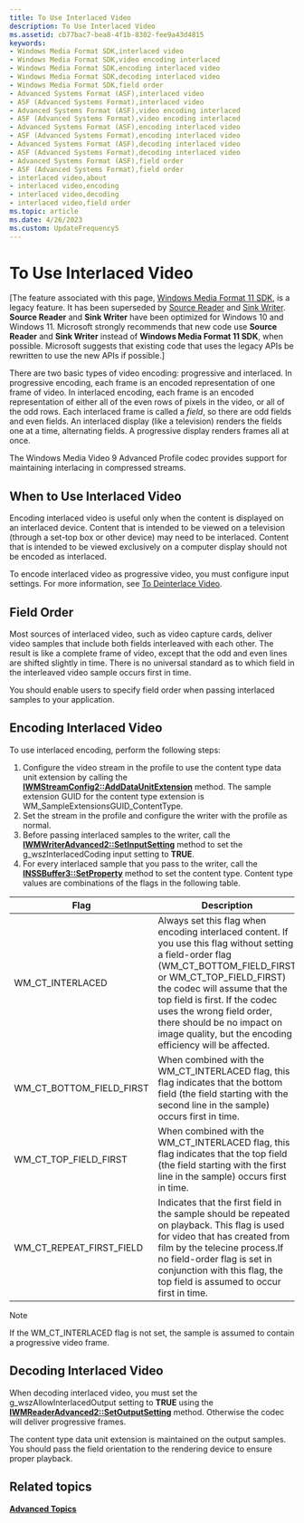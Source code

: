 ```yaml
---
title: To Use Interlaced Video
description: To Use Interlaced Video
ms.assetid: cb77bac7-bea8-4f1b-8302-fee9a43d4815
keywords:
- Windows Media Format SDK,interlaced video
- Windows Media Format SDK,video encoding interlaced
- Windows Media Format SDK,encoding interlaced video
- Windows Media Format SDK,decoding interlaced video
- Windows Media Format SDK,field order
- Advanced Systems Format (ASF),interlaced video
- ASF (Advanced Systems Format),interlaced video
- Advanced Systems Format (ASF),video encoding interlaced
- ASF (Advanced Systems Format),video encoding interlaced
- Advanced Systems Format (ASF),encoding interlaced video
- ASF (Advanced Systems Format),encoding interlaced video
- Advanced Systems Format (ASF),decoding interlaced video
- ASF (Advanced Systems Format),decoding interlaced video
- Advanced Systems Format (ASF),field order
- ASF (Advanced Systems Format),field order
- interlaced video,about
- interlaced video,encoding
- interlaced video,decoding
- interlaced video,field order
ms.topic: article
ms.date: 4/26/2023
ms.custom: UpdateFrequency5
---
```


# To Use Interlaced Video

\[The feature associated with this page, [Windows Media Format 11 SDK](/windows/win32/wmformat/windows-media-format-11-sdk), is a legacy feature. It has been superseded by [Source Reader](/windows/win32/medfound/source-reader) and [Sink Writer](/windows/win32/medfound/sink-writer). **Source Reader** and **Sink Writer** have been optimized for Windows 10 and Windows 11. Microsoft strongly recommends that new code use **Source Reader** and **Sink Writer** instead of **Windows Media Format 11 SDK**, when possible. Microsoft suggests that existing code that uses the legacy APIs be rewritten to use the new APIs if possible.\]

There are two basic types of video encoding: progressive and interlaced. In progressive encoding, each frame is an encoded representation of one frame of video. In interlaced encoding, each frame is an encoded representation of either all of the even rows of pixels in the video, or all of the odd rows. Each interlaced frame is called a *field*, so there are odd fields and even fields. An interlaced display (like a television) renders the fields one at a time, alternating fields. A progressive display renders frames all at once.

The Windows Media Video 9 Advanced Profile codec provides support for maintaining interlacing in compressed streams.

## When to Use Interlaced Video

Encoding interlaced video is useful only when the content is displayed on an interlaced device. Content that is intended to be viewed on a television (through a set-top box or other device) may need to be interlaced. Content that is intended to be viewed exclusively on a computer display should not be encoded as interlaced.

To encode interlaced video as progressive video, you must configure input settings. For more information, see [To Deinterlace Video](to-deinterlace-video.md).

## Field Order

Most sources of interlaced video, such as video capture cards, deliver video samples that include both fields interleaved with each other. The result is like a complete frame of video, except that the odd and even lines are shifted slightly in time. There is no universal standard as to which field in the interleaved video sample occurs first in time.

You should enable users to specify field order when passing interlaced samples to your application.

## Encoding Interlaced Video

To use interlaced encoding, perform the following steps:

1.  Configure the video stream in the profile to use the content type data unit extension by calling the [**IWMStreamConfig2::AddDataUnitExtension**](/previous-versions/windows/desktop/api/Wmsdkidl/nf-wmsdkidl-iwmstreamconfig2-adddataunitextension) method. The sample extension GUID for the content type extension is WM\_SampleExtensionsGUID\_ContentType.
2.  Set the stream in the profile and configure the writer with the profile as normal.
3.  Before passing interlaced samples to the writer, call the [**IWMWriterAdvanced2::SetInputSetting**](/previous-versions/windows/desktop/api/Wmsdkidl/nf-wmsdkidl-iwmwriteradvanced2-setinputsetting) method to set the g\_wszInterlacedCoding input setting to **TRUE**.
4.  For every interlaced sample that you pass to the writer, call the [**INSSBuffer3::SetProperty**](/previous-versions/windows/desktop/api/Wmsbuffer/nf-wmsbuffer-inssbuffer3-setproperty) method to set the content type. Content type values are combinations of the flags in the following table.



| Flag                         | Description                                                                                                                                                                                                                                                                                                                                                      |
|------------------------------|------------------------------------------------------------------------------------------------------------------------------------------------------------------------------------------------------------------------------------------------------------------------------------------------------------------------------------------------------------------|
| WM\_CT\_INTERLACED           | Always set this flag when encoding interlaced content. If you use this flag without setting a field-order flag (WM\_CT\_BOTTOM\_FIELD\_FIRST or WM\_CT\_TOP\_FIELD\_FIRST) the codec will assume that the top field is first. If the codec uses the wrong field order, there should be no impact on image quality, but the encoding efficiency will be affected. |
| WM\_CT\_BOTTOM\_FIELD\_FIRST | When combined with the WM\_CT\_INTERLACED flag, this flag indicates that the bottom field (the field starting with the second line in the sample) occurs first in time.                                                                                                                                                                                          |
| WM\_CT\_TOP\_FIELD\_FIRST    | When combined with the WM\_CT\_INTERLACED flag, this flag indicates that the top field (the field starting with the first line in the sample) occurs first in time.                                                                                                                                                                                              |
| WM\_CT\_REPEAT\_FIRST\_FIELD | Indicates that the first field in the sample should be repeated on playback. This flag is used for video that has created from film by the telecine process.If no field-order flag is set in conjunction with this flag, the top field is assumed to occur first in time.<br/>                                                                             |



 

> [!Note]  
> If the WM\_CT\_INTERLACED flag is not set, the sample is assumed to contain a progressive video frame.

 

## Decoding Interlaced Video

When decoding interlaced video, you must set the g\_wszAllowInterlacedOutput setting to **TRUE** using the [**IWMReaderAdvanced2::SetOutputSetting**](/previous-versions/windows/desktop/api/Wmsdkidl/nf-wmsdkidl-iwmreaderadvanced2-setoutputsetting) method. Otherwise the codec will deliver progressive frames.

The content type data unit extension is maintained on the output samples. You should pass the field orientation to the rendering device to ensure proper playback.

## Related topics

<dl> <dt>

[**Advanced Topics**](advanced-topics.md)
</dt> </dl>

 

 





